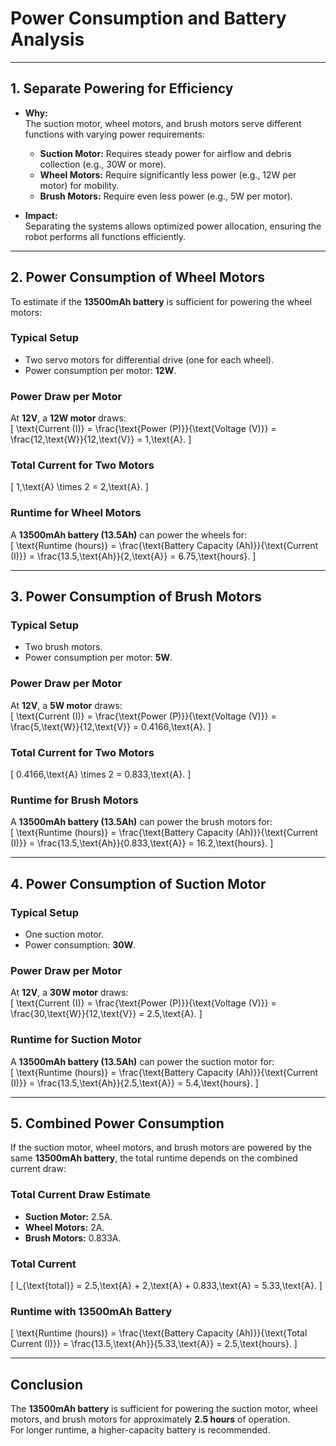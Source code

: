 # Power Consumption and Battery Analysis

---

## **1. Separate Powering for Efficiency**
- **Why:**  
  The suction motor, wheel motors, and brush motors serve different functions with varying power requirements:
  - **Suction Motor:** Requires steady power for airflow and debris collection (e.g., 30W or more).  
  - **Wheel Motors:** Require significantly less power (e.g., 12W per motor) for mobility.  
  - **Brush Motors:** Require even less power (e.g., 5W per motor).  

- **Impact:**  
  Separating the systems allows optimized power allocation, ensuring the robot performs all functions efficiently.

---

## **2. Power Consumption of Wheel Motors**
To estimate if the **13500mAh battery** is sufficient for powering the wheel motors:

### **Typical Setup**
- Two servo motors for differential drive (one for each wheel).  
- Power consumption per motor: **12W**.

### **Power Draw per Motor**
At **12V**, a **12W motor** draws:  
\[
\text{Current (I)} = \frac{\text{Power (P)}}{\text{Voltage (V)}} = \frac{12\,\text{W}}{12\,\text{V}} = 1\,\text{A}.
\]

### **Total Current for Two Motors**
\[
1\,\text{A} \times 2 = 2\,\text{A}.
\]

### **Runtime for Wheel Motors**
A **13500mAh battery (13.5Ah)** can power the wheels for:  
\[
\text{Runtime (hours)} = \frac{\text{Battery Capacity (Ah)}}{\text{Current (I)}} = \frac{13.5\,\text{Ah}}{2\,\text{A}} = 6.75\,\text{hours}.
\]

---

## **3. Power Consumption of Brush Motors**
### **Typical Setup**
- Two brush motors.  
- Power consumption per motor: **5W**.

### **Power Draw per Motor**
At **12V**, a **5W motor** draws:  
\[
\text{Current (I)} = \frac{\text{Power (P)}}{\text{Voltage (V)}} = \frac{5\,\text{W}}{12\,\text{V}} = 0.4166\,\text{A}.
\]

### **Total Current for Two Motors**
\[
0.4166\,\text{A} \times 2 = 0.833\,\text{A}.
\]

### **Runtime for Brush Motors**
A **13500mAh battery (13.5Ah)** can power the brush motors for:  
\[
\text{Runtime (hours)} = \frac{\text{Battery Capacity (Ah)}}{\text{Current (I)}} = \frac{13.5\,\text{Ah}}{0.833\,\text{A}} = 16.2\,\text{hours}.
\]

---

## **4. Power Consumption of Suction Motor**
### **Typical Setup**
- One suction motor.  
- Power consumption: **30W**.

### **Power Draw per Motor**
At **12V**, a **30W motor** draws:  
\[
\text{Current (I)} = \frac{\text{Power (P)}}{\text{Voltage (V)}} = \frac{30\,\text{W}}{12\,\text{V}} = 2.5\,\text{A}.
\]

### **Runtime for Suction Motor**
A **13500mAh battery (13.5Ah)** can power the suction motor for:  
\[
\text{Runtime (hours)} = \frac{\text{Battery Capacity (Ah)}}{\text{Current (I)}} = \frac{13.5\,\text{Ah}}{2.5\,\text{A}} = 5.4\,\text{hours}.
\]

---

## **5. Combined Power Consumption**
If the suction motor, wheel motors, and brush motors are powered by the same **13500mAh battery**, the total runtime depends on the combined current draw:

### **Total Current Draw Estimate**
- **Suction Motor:** 2.5A.  
- **Wheel Motors:** 2A.  
- **Brush Motors:** 0.833A.  

### **Total Current**
\[
I_{\text{total}} = 2.5\,\text{A} + 2\,\text{A} + 0.833\,\text{A} = 5.33\,\text{A}.
\]

### **Runtime with 13500mAh Battery**
\[
\text{Runtime (hours)} = \frac{\text{Battery Capacity (Ah)}}{\text{Total Current (I)}} = \frac{13.5\,\text{Ah}}{5.33\,\text{A}} = 2.5\,\text{hours}.
\]

---

## **Conclusion**
The **13500mAh battery** is sufficient for powering the suction motor, wheel motors, and brush motors for approximately **2.5 hours** of operation.  
For longer runtime, a higher-capacity battery is recommended.

